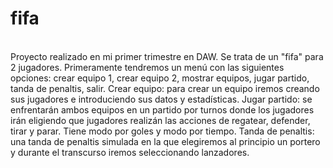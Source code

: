 # fifa
</br>Proyecto realizado en mi primer trimestre en DAW.
Se trata de un "fifa" para 2 jugadores. Primeramente tendremos un menú con las siguientes opciones: crear equipo 1, crear equipo 2, mostrar equipos, jugar partido, tanda de penaltis, salir.
Crear equipo: para crear un equipo iremos creando sus jugadores e introduciendo sus datos y estadísticas.
Jugar partido: se enfrentarán ambos equipos en un partido por turnos donde los jugadores irán eligiendo que jugadores realizán las acciones de regatear, defender, tirar y parar. Tiene modo por goles y modo por tiempo.
Tanda de penaltis: una tanda de penaltis simulada en la que elegiremos al principio un portero y durante el transcurso iremos seleccionando lanzadores.
